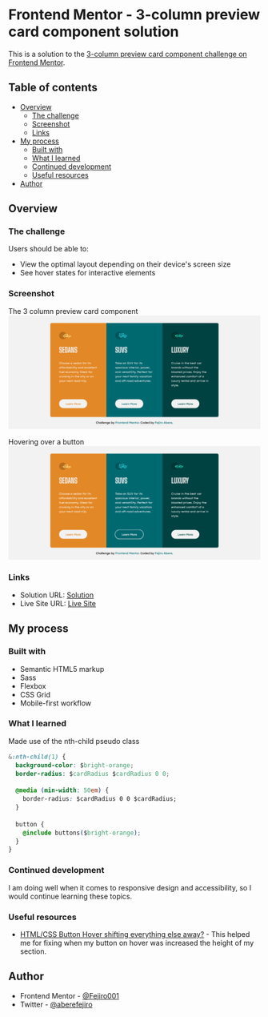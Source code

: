 # Frontend Mentor - 3-column preview card component solution

This is a solution to the [3-column preview card component challenge on Frontend Mentor](https://www.frontendmentor.io/challenges/3column-preview-card-component-pH92eAR2-).

## Table of contents

- [Overview](#overview)
  - [The challenge](#the-challenge)
  - [Screenshot](#screenshot)
  - [Links](#links)
- [My process](#my-process)
  - [Built with](#built-with)
  - [What I learned](#what-i-learned)
  - [Continued development](#continued-development)
  - [Useful resources](#useful-resources)
- [Author](#author)

## Overview

### The challenge

Users should be able to:

- View the optimal layout depending on their device's screen size
- See hover states for interactive elements

### Screenshot

The 3 column preview card component
![](./images/screenshots/3-column-card.png)

Hovering over a button
![](./images/screenshots/3-column-card-hover.png)

### Links

- Solution URL: [Solution](https://www.frontendmentor.io/solutions/3-column-preview-card-sass-flexbox-grid-RudLT_1PVa)
- Live Site URL: [Live Site](https://fejiro001.github.io/3-column-preview-card-component-main/)

## My process

### Built with

- Semantic HTML5 markup
- Sass
- Flexbox
- CSS Grid
- Mobile-first workflow

### What I learned

Made use of the nth-child pseudo class 

```css
&:nth-child(1) {
  background-color: $bright-orange;
  border-radius: $cardRadius $cardRadius 0 0;

  @media (min-width: 50em) {
    border-radius: $cardRadius 0 0 $cardRadius;
  }

  button {
    @include buttons($bright-orange);
  }
}
```

### Continued development

I am doing well when it comes to responsive design and accessibility, so I would continue learning these topics.

### Useful resources

- [HTML/CSS Button Hover shifting everything else away?](https://stackoverflow.com/questions/60308488/html-css-button-hover-shifting-everything-else-away) - This helped me for fixing when my button on hover was increased the height of my section.

## Author

- Frontend Mentor - [@Fejiro001 ](https://www.frontendmentor.io/profile/Fejiro001)
- Twitter - [@aberefejiro ](https://www.twitter.com/aberefejiro)

